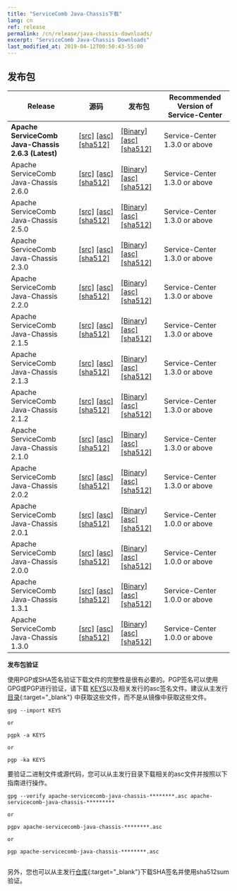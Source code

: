 ```yaml
---
title: "ServiceComb Java-Chassis下载"
lang: cn
ref: release
permalink: /cn/release/java-chassis-downloads/
excerpt: "ServiceComb Java-Chassis Downloads"
last_modified_at: 2019-04-12T00:50:43-55:00
---
```


## 发布包

| Release           |         源码            |           发布包         |           Recommended Version of Service-Center         |
| ---------------------- | --------------------------------- | --------------------------------- | --------------------------------- |
|**Apache ServiceComb Java-Chassis 2.6.3 (Latest)**|[[src]][src_2_6_3] [[asc]][src_asc_2_6_3] [[sha512]][src_sha512_2_6_3]|[[Binary]][bin_2_6_3] [[asc]][bin_asc_2_6_3] [[sha512]][bin_sha512_2_6_3]|Service-Center 1.3.0 or above||
|Apache ServiceComb Java-Chassis 2.6.0 |[[src]][src_2_6_0] [[asc]][src_asc_2_6_0] [[sha512]][src_sha512_2_6_0]|[[Binary]][bin_2_6_0] [[asc]][bin_asc_2_6_0] [[sha512]][bin_sha512_2_6_0]|Service-Center 1.3.0 or above||
|Apache ServiceComb Java-Chassis 2.5.0|[[src]][src_2_5_0] [[asc]][src_asc_2_5_0] [[sha512]][src_sha512_2_5_0]|[[Binary]][bin_2_5_0] [[asc]][bin_asc_2_5_0] [[sha512]][bin_sha512_2_5_0]|Service-Center 1.3.0 or above|
|Apache ServiceComb Java-Chassis 2.3.0|[[src]][src_2_3_0] [[asc]][src_asc_2_3_0] [[sha512]][src_sha512_2_3_0]|[[Binary]][bin_2_3_0] [[asc]][bin_asc_2_3_0] [[sha512]][bin_sha512_2_3_0]|Service-Center 1.3.0 or above|
|Apache ServiceComb Java-Chassis 2.2.0|[[src]][src_2_2_0] [[asc]][src_asc_2_2_0] [[sha512]][src_sha512_2_2_0]|[[Binary]][bin_2_2_0] [[asc]][bin_asc_2_2_0] [[sha512]][bin_sha512_2_2_0]|Service-Center 1.3.0 or above|
|Apache ServiceComb Java-Chassis 2.1.5|[[src]][src_2_1_5] [[asc]][src_asc_2_1_5] [[sha512]][src_sha512_2_1_5]|[[Binary]][bin_2_1_5] [[asc]][bin_asc_2_1_5] [[sha512]][bin_sha512_2_1_5]|Service-Center 1.3.0 or above|
|Apache ServiceComb Java-Chassis 2.1.3|[[src]][src_2_1_3] [[asc]][src_asc_2_1_3] [[sha512]][src_sha512_2_1_3]|[[Binary]][bin_2_1_3] [[asc]][bin_asc_2_1_3] [[sha512]][bin_sha512_2_1_3]|Service-Center 1.3.0 or above|
|Apache ServiceComb Java-Chassis 2.1.2|[[src]](https://dlcdn.apache.org/servicecomb/servicecomb-java-chassis/2.1.2/apache-servicecomb-java-chassis-distribution-2.1.2-src.zip) [[asc]](https://www.apache.org/dist/servicecomb/servicecomb-java-chassis/2.1.2/apache-servicecomb-java-chassis-distribution-2.1.2-src.zip.asc) [[sha512]](https://www.apache.org/dist/servicecomb/servicecomb-java-chassis/2.1.2/apache-servicecomb-java-chassis-distribution-2.1.2-src.zip.sha512)|[[Binary]](https://dlcdn.apache.org/servicecomb/servicecomb-java-chassis/2.1.2/apache-servicecomb-java-chassis-distribution-2.1.2-bin.zip) [[asc]](https://www.apache.org/dist/servicecomb/servicecomb-java-chassis/2.1.2/apache-servicecomb-java-chassis-distribution-2.1.2-bin.zip.asc) [[sha512]](https://www.apache.org/dist/servicecomb/servicecomb-java-chassis/2.1.2/apache-servicecomb-java-chassis-distribution-2.1.2-bin.zip.sha512)|Service-Center 1.3.0 or above|
|Apache ServiceComb Java-Chassis 2.1.0|[[src]](https://archive.apache.org/dist/servicecomb/servicecomb-java-chassis/2.1.0/apache-servicecomb-java-chassis-distribution-2.1.0-src.zip) [[asc]](https://archive.apache.org/dist/servicecomb/servicecomb-java-chassis/2.1.0/apache-servicecomb-java-chassis-distribution-2.1.0-src.zip.asc) [[sha512]](https://archive.apache.org/dist/servicecomb/servicecomb-java-chassis/2.1.0/apache-servicecomb-java-chassis-distribution-2.1.0-src.zip.sha512)|[[Binary]](https://archive.apache.org/dist/servicecomb/servicecomb-java-chassis/2.1.0/apache-servicecomb-java-chassis-distribution-2.1.0-bin.zip) [[asc]](https://archive.apache.org/dist/servicecomb/servicecomb-java-chassis/2.1.0/apache-servicecomb-java-chassis-distribution-2.1.0-bin.zip.asc) [[sha512]](https://archive.apache.org/dist/servicecomb/servicecomb-java-chassis/2.1.0/apache-servicecomb-java-chassis-distribution-2.1.0-bin.zip.sha512)|Service-Center 1.3.0 or above|
|Apache ServiceComb Java-Chassis 2.0.2|[[src]](https://archive.apache.org/dist/servicecomb/servicecomb-java-chassis/2.0.2/apache-servicecomb-java-chassis-distribution-2.0.2-src.zip) [[asc]](https://archive.apache.org/dist/servicecomb/servicecomb-java-chassis/2.0.2/apache-servicecomb-java-chassis-distribution-2.0.2-src.zip.asc) [[sha512]](https://archive.apache.org/dist/servicecomb/servicecomb-java-chassis/2.0.2/apache-servicecomb-java-chassis-distribution-2.0.2-src.zip.sha512)|[[Binary]](https://archive.apache.org/dist/servicecomb/servicecomb-java-chassis/2.0.2/apache-servicecomb-java-chassis-distribution-2.0.2-bin.zip) [[asc]](https://archive.apache.org/dist/servicecomb/servicecomb-java-chassis/2.0.2/apache-servicecomb-java-chassis-distribution-2.0.2-bin.zip.asc) [[sha512]](https://archive.apache.org/dist/servicecomb/servicecomb-java-chassis/2.0.2/apache-servicecomb-java-chassis-distribution-2.0.2-bin.zip.sha512)|Service-Center 1.3.0 or above|
|Apache ServiceComb Java-Chassis 2.0.1|[[src]](https://archive.apache.org/dist/servicecomb/servicecomb-java-chassis/2.0.1/apache-servicecomb-java-chassis-distribution-2.0.1-src.zip) [[asc]](https://archive.apache.org/dist/servicecomb/servicecomb-java-chassis/2.0.1/apache-servicecomb-java-chassis-distribution-2.0.1-src.zip.asc) [[sha512]](https://archive.apache.org/dist/servicecomb/servicecomb-java-chassis/2.0.1/apache-servicecomb-java-chassis-distribution-2.0.1-src.zip.sha512)|[[Binary]](https://archive.apache.org/dist/servicecomb/servicecomb-java-chassis/2.0.1/apache-servicecomb-java-chassis-distribution-2.0.1-bin.zip) [[asc]](https://archive.apache.org/dist/servicecomb/servicecomb-java-chassis/2.0.1/apache-servicecomb-java-chassis-distribution-2.0.1-bin.zip.asc) [[sha512]](https://archive.apache.org/dist/servicecomb/servicecomb-java-chassis/2.0.1/apache-servicecomb-java-chassis-distribution-2.0.1-bin.zip.sha512)|Service-Center 1.0.0 or above|
|Apache ServiceComb Java-Chassis 2.0.0|[[src]](https://archive.apache.org/dist/servicecomb/servicecomb-java-chassis/2.0.0/apache-servicecomb-java-chassis-distribution-2.0.0-src.zip) [[asc]](https://archive.apache.org/dist/servicecomb/servicecomb-java-chassis/2.0.0/apache-servicecomb-java-chassis-distribution-2.0.0-src.zip.asc) [[sha512]](https://archive.apache.org/dist/servicecomb/servicecomb-java-chassis/2.0.0/apache-servicecomb-java-chassis-distribution-2.0.0-src.zip.sha512)|[[Binary]](https://archive.apache.org/dist/servicecomb/servicecomb-java-chassis/2.0.0/apache-servicecomb-java-chassis-distribution-2.0.0-bin.zip) [[asc]](https://archive.apache.org/dist/servicecomb/servicecomb-java-chassis/2.0.0/apache-servicecomb-java-chassis-distribution-2.0.0-bin.zip.asc) [[sha512]](https://archive.apache.org/dist/servicecomb/servicecomb-java-chassis/2.0.0/apache-servicecomb-java-chassis-distribution-2.0.0-bin.zip.sha512)|Service-Center 1.0.0 or above|
|Apache ServiceComb Java-Chassis 1.3.1|[[src]](https://archive.apache.org/dist/servicecomb/servicecomb-java-chassis/1.3.1/apache-servicecomb-java-chassis-distribution-1.3.1-src.zip) [[asc]](https://archive.apache.org/dist/servicecomb/servicecomb-java-chassis/1.3.1/apache-servicecomb-java-chassis-distribution-1.3.1-src.zip.asc) [[sha512]](https://archive.apache.org/dist/servicecomb/servicecomb-java-chassis/1.3.1/apache-servicecomb-java-chassis-distribution-1.3.1-src.zip.sha512)|[[Binary]](https://archive.apache.org/dist/servicecomb/servicecomb-java-chassis/1.3.1/apache-servicecomb-java-chassis-distribution-1.3.1-bin.zip) [[asc]](https://archive.apache.org/dist/servicecomb/servicecomb-java-chassis/1.3.1/apache-servicecomb-java-chassis-distribution-1.3.1-bin.zip.asc) [[sha512]](https://archive.apache.org/dist/servicecomb/servicecomb-java-chassis/1.3.1/apache-servicecomb-java-chassis-distribution-1.3.1-bin.zip.sha512)|Service-Center 1.0.0 or above|
|Apache ServiceComb Java-Chassis 1.3.0|[[src]](https://archive.apache.org/dist/servicecomb/servicecomb-java-chassis/1.3.0/apache-servicecomb-java-chassis-distribution-1.3.0-src.zip) [[asc]](https://archive.apache.org/dist/servicecomb/servicecomb-java-chassis/1.3.0/apache-servicecomb-java-chassis-distribution-1.3.0-src.zip.asc) [[sha512]](https://archive.apache.org/dist/servicecomb/servicecomb-java-chassis/1.3.0/apache-servicecomb-java-chassis-distribution-1.3.0-src.zip.sha512)|[[Binary]](https://archive.apache.org/dist/servicecomb/servicecomb-java-chassis/1.3.0/apache-servicecomb-java-chassis-distribution-1.3.0-bin.zip) [[asc]](https://archive.apache.org/dist/servicecomb/servicecomb-java-chassis/1.3.0/apache-servicecomb-java-chassis-distribution-1.3.0-bin.zip.asc) [[sha512]](https://archive.apache.org/dist/servicecomb/servicecomb-java-chassis/1.3.0/apache-servicecomb-java-chassis-distribution-1.3.0-bin.zip.sha512)|Service-Center 1.0.0 or above|

[src_2_6_3]: https://dlcdn.apache.org/servicecomb/servicecomb-java-chassis/2.6.3/apache-servicecomb-java-chassis-distribution-2.6.3-src.zip
[src_asc_2_6_3]: https://www.apache.org/dist/servicecomb/servicecomb-java-chassis/2.6.3/apache-servicecomb-java-chassis-distribution-2.6.3-src.zip.asc
[src_sha512_2_6_3]: https://www.apache.org/dist/servicecomb/servicecomb-java-chassis/2.6.3/apache-servicecomb-java-chassis-distribution-2.6.3-src.zip.sha512
[bin_2_6_3]: https://dlcdn.apache.org/servicecomb/servicecomb-java-chassis/2.6.3/apache-servicecomb-java-chassis-distribution-2.6.3-bin.zip
[bin_asc_2_6_3]: https://www.apache.org/dist/servicecomb/servicecomb-java-chassis/2.6.3/apache-servicecomb-java-chassis-distribution-2.6.3-bin.zip.asc
[bin_sha512_2_6_3]: https://www.apache.org/dist/servicecomb/servicecomb-java-chassis/2.6.3/apache-servicecomb-java-chassis-distribution-2.6.3-bin.zip.sha512

[src_2_6_0]: https://archive.apache.org/dist/servicecomb/servicecomb-java-chassis/2.6.0/apache-servicecomb-java-chassis-distribution-2.6.0-src.zip
[src_asc_2_6_0]: https://archive.apache.org/dist/servicecomb/servicecomb-java-chassis/2.6.0/apache-servicecomb-java-chassis-distribution-2.6.0-src.zip.asc
[src_sha512_2_6_0]: https://archive.apache.org/dist/servicecomb/servicecomb-java-chassis/2.6.0/apache-servicecomb-java-chassis-distribution-2.6.0-src.zip.sha512
[bin_2_6_0]: https://archive.apache.org/dist/servicecomb/servicecomb-java-chassis/2.6.0/apache-servicecomb-java-chassis-distribution-2.6.0-bin.zip
[bin_asc_2_6_0]: https://archive.apache.org/dist/servicecomb/servicecomb-java-chassis/2.6.0/apache-servicecomb-java-chassis-distribution-2.6.0-bin.zip.asc
[bin_sha512_2_6_0]: https://archive.apache.org/dist/servicecomb/servicecomb-java-chassis/2.6.0/apache-servicecomb-java-chassis-distribution-2.6.0-bin.zip.sha512

[src_2_5_0]: https://archive.apache.org/dist/servicecomb/servicecomb-java-chassis/2.5.0/apache-servicecomb-java-chassis-distribution-2.5.0-src.zip
[src_asc_2_5_0]: https://archive.apache.org/dist/servicecomb/servicecomb-java-chassis/2.5.0/apache-servicecomb-java-chassis-distribution-2.5.0-src.zip.asc
[src_sha512_2_5_0]: https://archive.apache.org/dist/servicecomb/servicecomb-java-chassis/2.5.0/apache-servicecomb-java-chassis-distribution-2.5.0-src.zip.sha512
[bin_2_5_0]: https://archive.apache.org/dist/servicecomb/servicecomb-java-chassis/2.5.0/apache-servicecomb-java-chassis-distribution-2.5.0-bin.zip
[bin_asc_2_5_0]: https://archive.apache.org/dist/servicecomb/servicecomb-java-chassis/2.5.0/apache-servicecomb-java-chassis-distribution-2.5.0-bin.zip.asc
[bin_sha512_2_5_0]: https://archive.apache.org/dist/servicecomb/servicecomb-java-chassis/2.5.0/apache-servicecomb-java-chassis-distribution-2.5.0-bin.zip.sha512

[src_2_3_0]: https://archive.apache.org/dist/servicecomb/servicecomb-java-chassis/2.3.0/apache-servicecomb-java-chassis-distribution-2.3.0-src.zip
[src_asc_2_3_0]: https://archive.apache.org/dist/servicecomb/servicecomb-java-chassis/2.3.0/apache-servicecomb-java-chassis-distribution-2.3.0-src.zip.asc
[src_sha512_2_3_0]: https://archive.apache.org/dist/servicecomb/servicecomb-java-chassis/2.3.0/apache-servicecomb-java-chassis-distribution-2.3.0-src.zip.sha512
[bin_2_3_0]: https://archive.apache.org/dist/servicecomb/servicecomb-java-chassis/2.3.0/apache-servicecomb-java-chassis-distribution-2.3.0-bin.zip
[bin_asc_2_3_0]: https://archive.apache.org/dist/servicecomb/servicecomb-java-chassis/2.3.0/apache-servicecomb-java-chassis-distribution-2.3.0-bin.zip.asc
[bin_sha512_2_3_0]: https://archive.apache.org/dist/servicecomb/servicecomb-java-chassis/2.3.0/apache-servicecomb-java-chassis-distribution-2.3.0-bin.zip.sha512

[src_2_2_0]: https://archive.apache.org/dist/servicecomb/servicecomb-java-chassis/2.2.0/apache-servicecomb-java-chassis-distribution-2.2.0-src.zip
[src_asc_2_2_0]: https://archive.apache.org/dist/servicecomb/servicecomb-java-chassis/2.2.0/apache-servicecomb-java-chassis-distribution-2.2.0-src.zip.asc
[src_sha512_2_2_0]: https://archive.apache.org/dist/servicecomb/servicecomb-java-chassis/2.2.0/apache-servicecomb-java-chassis-distribution-2.2.0-src.zip.sha512
[bin_2_2_0]: https://archive.apache.org/dist/servicecomb/servicecomb-java-chassis/2.2.0/apache-servicecomb-java-chassis-distribution-2.2.0-bin.zip
[bin_asc_2_2_0]: https://archive.apache.org/dist/servicecomb/servicecomb-java-chassis/2.2.0/apache-servicecomb-java-chassis-distribution-2.2.0-bin.zip.asc
[bin_sha512_2_2_0]: https://archive.apache.org/dist/servicecomb/servicecomb-java-chassis/2.2.0/apache-servicecomb-java-chassis-distribution-2.2.0-bin.zip.sha512

[src_2_1_5]: https://archive.apache.org/dist/servicecomb/servicecomb-java-chassis/2.1.5/apache-servicecomb-java-chassis-distribution-2.1.5-src.zip
[src_asc_2_1_5]: https://archive.apache.org/dist/servicecomb/servicecomb-java-chassis/2.1.5/apache-servicecomb-java-chassis-distribution-2.1.5-src.zip.asc
[src_sha512_2_1_5]: https://archive.apache.org/dist/servicecomb/servicecomb-java-chassis/2.1.5/apache-servicecomb-java-chassis-distribution-2.1.5-src.zip.sha512
[bin_2_1_5]: https://archive.apache.org/dist/servicecomb/servicecomb-java-chassis/2.1.5/apache-servicecomb-java-chassis-distribution-2.1.5-bin.zip
[bin_asc_2_1_5]: https://archive.apache.org/dist/servicecomb/servicecomb-java-chassis/2.1.5/apache-servicecomb-java-chassis-distribution-2.1.5-bin.zip.asc
[bin_sha512_2_1_5]: https://archive.apache.org/dist/servicecomb/servicecomb-java-chassis/2.1.5/apache-servicecomb-java-chassis-distribution-2.1.5-bin.zip.sha512

[src_2_1_3]: https://archive.apache.org/dist/servicecomb/servicecomb-java-chassis/2.1.3/apache-servicecomb-java-chassis-distribution-2.1.3-src.zip
[src_asc_2_1_3]: https://archive.apache.org/dist/servicecomb/servicecomb-java-chassis/2.1.3/apache-servicecomb-java-chassis-distribution-2.1.3-src.zip.asc
[src_sha512_2_1_3]: https://archive.apache.org/dist/servicecomb/servicecomb-java-chassis/2.1.3/apache-servicecomb-java-chassis-distribution-2.1.3-src.zip.sha512
[bin_2_1_3]: https://archive.apache.org/dist/servicecomb/servicecomb-java-chassis/2.1.3/apache-servicecomb-java-chassis-distribution-2.1.3-bin.zip
[bin_asc_2_1_3]: https://archive.apache.org/dist/servicecomb/servicecomb-java-chassis/2.1.3/apache-servicecomb-java-chassis-distribution-2.1.3-bin.zip.asc
[bin_sha512_2_1_3]: https://archive.apache.org/dist/servicecomb/servicecomb-java-chassis/2.1.3/apache-servicecomb-java-chassis-distribution-2.1.3-bin.zip.sha512

**发布包验证**

使用PGP或SHA签名验证下载文件的完整性是很有必要的。PGP签名可以使用GPG或PGP进行验证，请下载 [KEYS](https://www.apache.org/dist/servicecomb/KEYS)以及相关发行的asc签名文件。建议从主发行[目录](https://www.apache.org/dist/servicecomb/servicecomb-java-chassis/){:target="_blank"} 中获取这些文件，而不是从镜像中获取这些文件。
 ```
 gpg --import KEYS

 or

 pgpk -a KEYS

 or

 pgp -ka KEYS

 ```

要验证二进制文件或源代码，您可以从主发行目录下载相关的asc文件并按照以下指南进行操作。

```
gpg --verify apache-servicecomb-java-chassis-********.asc apache-servicecomb-java-chassis-*********

or

pgpv apache-servicecomb-java-chassis-********.asc

or

pgp apache-servicecomb-java-chassis-********.asc


```

另外，您也可以从主发行[仓库](https://www.apache.org/dist/servicecomb/servicecomb-java-chassis/){:target="_blank"}下载SHA签名并使用sha512sum验证。
